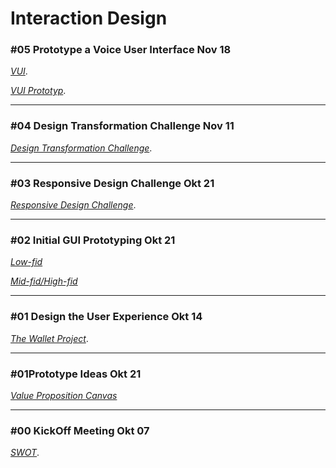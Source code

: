 # Interaction Design
### #05 Prototype a Voice User Interface Nov 18

[*VUI*](vui.md).

[*VUI Prototyp*](vui_prototyp.md).

* * *

### #04 Design Transformation Challenge Nov 11

[*Design Transformation Challenge*](transformation.md).

* * *

### #03 Responsive Design Challenge Okt 21

[*Responsive Design Challenge*](responsive.md).

* * *

### #02 Initial GUI Prototyping Okt 21

[*Low-fid*](GUI_low.md)

[*Mid-fid/High-fid*](GUI_mid.md)

* * *

### #01 Design the User Experience Okt 14

 [*The Wallet Project*](wallet.md).

* * *

### #01Prototype Ideas Okt 21

[*Value Proposition Canvas*](VPC.md)

* * *
### #00 KickOff Meeting Okt 07

[*SWOT*](SWOT.md).
